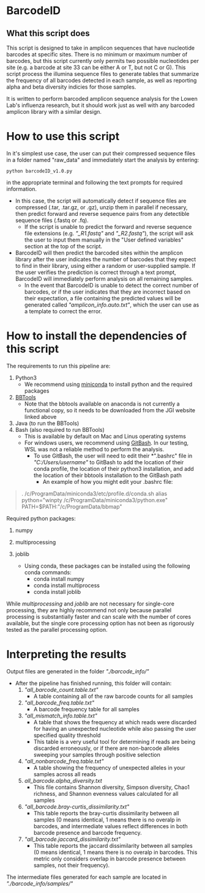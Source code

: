 # BarcodeID

## What this script does

This script is designed to take in amplicon sequences that have nucleotide barcodes at specific sites. There is no minimum or maximum number of barcodes, but this script currently only permits two possible nucleotides per site (e.g. a barcode at site 33 can be either A or T, but not C or G). This script process the illumina sequence files to generate tables that summarize the frequency of all barcodes detected in each sample, as well as reporting alpha and beta diversity indicies for those samples.

It is written to perform barcoded amplicon sequence analysis for the Lowen Lab's influenza research, but it should work just as well with any barcoded amplicon library with a similar design. 

# How to use this script

In it's simplest use case, the user can put their compressed sequence files in a folder named "raw_data" and immediately start the analysis by entering:
```
python barcodeID_v1.0.py
```
in the appropriate terminal and following the text prompts for required information.

* In this case, the script will automatically detect if sequence files are compressed (.tar, .tar.gz, or .gz), unzip them in parallel if necessary, then predict forward and reverse sequence pairs from any detectible sequence files (.fastq or .fq).
   * If the script is unable to predict the forward and reverse sequence file extensions (e.g. *"_R1.fastq"* and *"_R2.fastq"*), the script will ask the user to input them manually in the "User defined variables" section at the top of the script.
* BarcodeID will then predict the barcoded sites within the amplicon library after the user indicates the number of barcodes that they expect to find in their library, using either a random or user-supplied sample. If the user verifies the prediction is correct through a text prompt, BarcodeID will immediately perform analysis on all remaining samples.
   * In the event that BarcodeID is unable to detect the correct number of barcodes, or if the user indicates that they are incorrect based on their expectation, a file containing the predicted values will be generated called *"amplicon_info.auto.txt"*, which the user can use as a template to correct the error.


# How to install the dependencies of this script

The requirements to run this pipeline are:
1. Python3
   * We recommend using [miniconda](https://docs.conda.io/en/latest/miniconda.html) to install python and the required packages
2. [BBTools](https://jgi.doe.gov/data-and-tools/software-tools/bbtools/)
   * Note that the bbtools available on anaconda is not currently a functional copy, so it needs to be downloaded from the JGI website linked above
3. Java (to run the BBTools)
4. Bash (also required to run BBTools)
   * This is available by default on Mac and Linus operating systems
   * For windows users, we recommend using [GitBash](https://git-scm.com/downloads). In our testing, WSL was not a reliable method to perform the analysis.
	  * To use GitBash, the user will need to edit their *".bashrc" file in *"C:/Users/username"* to GitBash to add the location of their conda profile, the location of their python3 installation, and add the location of their bbtools installation to the GitBash path
	     * An example of how you might edit your .bashrc file:
> . /c/ProgramData/miniconda3/etc/profile.d/conda.sh
> alias python="winpty /c/ProgramData/miniconda3/python.exe"
> PATH=$PATH:"/c/ProgramData/bbmap"

Required python packages:
1. numpy
2. multiprocessing
3. joblib

   * Using conda, these packages can be installed using the following conda commands:
      - conda install numpy
	  - conda install multiprocess
	  - conda install joblib

While *multiprocessing* and *joblib* are not necessary for single-core processing, they are highly recommend not only because parallel processing is substantially faster and can scale with the number of cores available, but the single core processing option has not been as rigorously tested as the parallel processing option.

# Interpreting the results

Output files are generated in the folder *"./barcode_info/"*
* After the pipeline has finished running, this folder will contain:
   1. *"all_barcode_count.table.txt"*
      * A table containing all of the raw barcode counts for all samples
   2. *"all_barcode_freq.table.txt"*
      * A barcode frequency table for all samples
   3. *"all_mismatch_info.table.txt"*
      * A table that shows the frequency at which reads were discarded for having an unexpected nucleotide while also passing the user specified quality threshold
	  * This table is a very useful tool for determining if reads are being discarded erroneously, or if there are non-barcode alleles sweeping your samples through positive selection
   4. *"all_nonbarcode_freq.table.txt"*
      * A table showing the frequency of unexpected alleles in your samples across all reads
   5. *all_barcode.alpha_diversity.txt*
      * This file contains Shannon diversity, Simpson diversity, Chao1 richness, and Shannon evenness values calculated for all samples
   6. *"all_barcode.bray-curtis_dissimilarity.txt"*
      * This table reports the bray-curtis dissimilarity between all samples (0 means identical, 1 means there is no overalp in barcodes, and intermediate values reflect differences in both barcode presence and barcode frequency.
   7. *"all_barcode.jaccard_dissimilarity.txt"*
      * This table reports the jaccard dissimilarity between all samples (0 means identical, 1 means there is no overalp in barcodes. This metric only considers overlap in barcode presence between samples, not their frequency).

The intermediate files generated for each sample are located in *"./barcode_info/samples/"*
